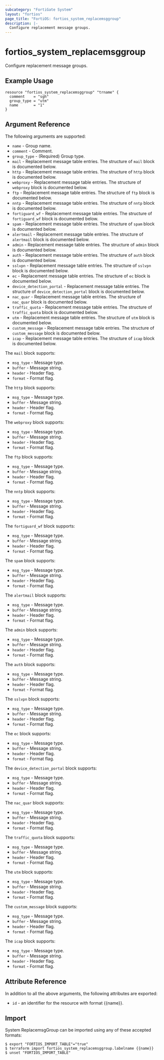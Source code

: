 ```yaml
---
subcategory: "FortiGate System"
layout: "fortios"
page_title: "FortiOS: fortios_system_replacemsggroup"
description: |-
  Configure replacement message groups.
---
```


# fortios_system_replacemsggroup
Configure replacement message groups.

## Example Usage

```hcl
resource "fortios_system_replacemsggroup" "trname" {
  comment    = "sgh"
  group_type = "utm"
  name       = "1"
}
```

## Argument Reference

The following arguments are supported:

* `name` - Group name.
* `comment` - Comment.
* `group_type` - (Required) Group type.
* `mail` - Replacement message table entries. The structure of `mail` block is documented below.
* `http` - Replacement message table entries. The structure of `http` block is documented below.
* `webproxy` - Replacement message table entries. The structure of `webproxy` block is documented below.
* `ftp` - Replacement message table entries. The structure of `ftp` block is documented below.
* `nntp` - Replacement message table entries. The structure of `nntp` block is documented below.
* `fortiguard_wf` - Replacement message table entries. The structure of `fortiguard_wf` block is documented below.
* `spam` - Replacement message table entries. The structure of `spam` block is documented below.
* `alertmail` - Replacement message table entries. The structure of `alertmail` block is documented below.
* `admin` - Replacement message table entries. The structure of `admin` block is documented below.
* `auth` - Replacement message table entries. The structure of `auth` block is documented below.
* `sslvpn` - Replacement message table entries. The structure of `sslvpn` block is documented below.
* `ec` - Replacement message table entries. The structure of `ec` block is documented below.
* `device_detection_portal` - Replacement message table entries. The structure of `device_detection_portal` block is documented below.
* `nac_quar` - Replacement message table entries. The structure of `nac_quar` block is documented below.
* `traffic_quota` - Replacement message table entries. The structure of `traffic_quota` block is documented below.
* `utm` - Replacement message table entries. The structure of `utm` block is documented below.
* `custom_message` - Replacement message table entries. The structure of `custom_message` block is documented below.
* `icap` - Replacement message table entries. The structure of `icap` block is documented below.

The `mail` block supports:

* `msg_type` - Message type.
* `buffer` - Message string.
* `header` - Header flag.
* `format` - Format flag.

The `http` block supports:

* `msg_type` - Message type.
* `buffer` - Message string.
* `header` - Header flag.
* `format` - Format flag.

The `webproxy` block supports:

* `msg_type` - Message type.
* `buffer` - Message string.
* `header` - Header flag.
* `format` - Format flag.

The `ftp` block supports:

* `msg_type` - Message type.
* `buffer` - Message string.
* `header` - Header flag.
* `format` - Format flag.

The `nntp` block supports:

* `msg_type` - Message type.
* `buffer` - Message string.
* `header` - Header flag.
* `format` - Format flag.

The `fortiguard_wf` block supports:

* `msg_type` - Message type.
* `buffer` - Message string.
* `header` - Header flag.
* `format` - Format flag.

The `spam` block supports:

* `msg_type` - Message type.
* `buffer` - Message string.
* `header` - Header flag.
* `format` - Format flag.

The `alertmail` block supports:

* `msg_type` - Message type.
* `buffer` - Message string.
* `header` - Header flag.
* `format` - Format flag.

The `admin` block supports:

* `msg_type` - Message type.
* `buffer` - Message string.
* `header` - Header flag.
* `format` - Format flag.

The `auth` block supports:

* `msg_type` - Message type.
* `buffer` - Message string.
* `header` - Header flag.
* `format` - Format flag.

The `sslvpn` block supports:

* `msg_type` - Message type.
* `buffer` - Message string.
* `header` - Header flag.
* `format` - Format flag.

The `ec` block supports:

* `msg_type` - Message type.
* `buffer` - Message string.
* `header` - Header flag.
* `format` - Format flag.

The `device_detection_portal` block supports:

* `msg_type` - Message type.
* `buffer` - Message string.
* `header` - Header flag.
* `format` - Format flag.

The `nac_quar` block supports:

* `msg_type` - Message type.
* `buffer` - Message string.
* `header` - Header flag.
* `format` - Format flag.

The `traffic_quota` block supports:

* `msg_type` - Message type.
* `buffer` - Message string.
* `header` - Header flag.
* `format` - Format flag.

The `utm` block supports:

* `msg_type` - Message type.
* `buffer` - Message string.
* `header` - Header flag.
* `format` - Format flag.

The `custom_message` block supports:

* `msg_type` - Message type.
* `buffer` - Message string.
* `header` - Header flag.
* `format` - Format flag.

The `icap` block supports:

* `msg_type` - Message type.
* `buffer` - Message string.
* `header` - Header flag.
* `format` - Format flag.


## Attribute Reference

In addition to all the above arguments, the following attributes are exported:
* `id` - an identifier for the resource with format {{name}}.

## Import

System ReplacemsgGroup can be imported using any of these accepted formats:
```
$ export "FORTIOS_IMPORT_TABLE"="true"
$ terraform import fortios_system_replacemsggroup.labelname {{name}}
$ unset "FORTIOS_IMPORT_TABLE"
```
